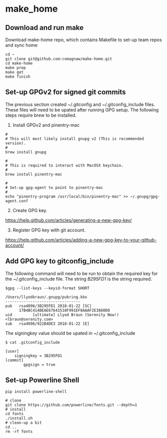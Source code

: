 # make_home

## Download and run make

Download make-home repo, which contains Makefile to set-up team repos and sync home

```
cd ~
git clone git@github.com:comagnaw/make-home.git
cd make-home
make prep
make get
make finish
```

## Set-up GPGv2 for signed git commits

The previous section created ~/.gitconfig and ~/.gitconfig_include files.  These files will need to be upated after running GPG setup.  The following steps require brew to be installed.

1. Install GPGv2 and pinentry-mac
```
#
# This will most likely install gnupg v2 (This is recommended version).
#
brew install gnupg 

#
# This is required to interact with MacOSX keychain.
#
brew install pinentry-mac

#
# Set-up gpg-agent to point to pinentry-mac
#
echo "pinentry-program /usr/local/bin/pinentry-mac" >> ~/.gnupg/gpg-agent.conf
```

2. Create GPG key.

https://help.github.com/articles/generating-a-new-gpg-key/

3. Register GPG key with git account.

https://help.github.com/articles/adding-a-new-gpg-key-to-your-github-account/

## Add GPG key to gitconfig_include

The following command will need to be run to obtain the required key for the ~/.gitconfig_include file.  The string *B295FD1* is the string required.

```
$gpg --list-keys --keyid-format SHORT

/Users/llyodbraun/.gnupg/pubring.kbx
---------------------------------
pub   rsa4096/3B295FD1 2018-01-22 [SC]
      17B4BC414BEAE67641518F991EF8AAAF2E3860D8
uid         [ultimate] Llyod Braun (Serenity Now!) <lbraun@serenity.com>
sub   rsa4096/922B4DE3 2018-01-22 [E]
```

The signingkey value should be upated in ~/.gitconfig_include

```
$ cat .gitconfig_include

[user]
	signingkey = 3B295FD1
[commit]
        gpgsign = true
```

## Set-up Powerline Shell

```
pip install powerline-shell
```

```
# clone
git clone https://github.com/powerline/fonts.git --depth=1
# install
cd fonts
./install.sh
# clean-up a bit
cd ..
rm -rf fonts
```

